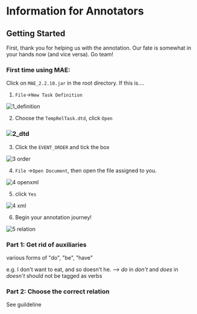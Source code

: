 # Information for Annotators

## Getting Started

First, thank you for helping us with the annotation. Our fate is somewhat in your hands now (and vice versa). Go team!

### First time using MAE:

Click on ```MAE_2.2.10.jar``` in the root directory. If this is....

1. `File`→`New Task Definition`

![1_definition](https://github.com/YonglinWang-Brandeis/cs140-groupB-annotation-files/blob/master/img/1_definition.png)

2. Choose the `TempRelTask.dtd`, click `Open`

### ![2_dtd](https://github.com/YonglinWang-Brandeis/cs140-groupB-annotation-files/blob/master/img/2_dtd.png)

3. Click the `EVENT_ORDER` and tick the box

![3 order](https://github.com/YonglinWang-Brandeis/cs140-groupB-annotation-files/blob/master/img/3_order.png)

4. `File` →`Open Document`, then open the file assigned to you. 

![4 openxml](https://github.com/YonglinWang-Brandeis/cs140-groupB-annotation-files/blob/master/img/4_openxml.png)

5. click `Yes`

![4 xml](https://github.com/YonglinWang-Brandeis/cs140-groupB-annotation-files/blob/master/img/5_xml.png)

6. Begin your annotation journey!

![5 relation](/Users/loewi/Documents/GitHub/cs140-groupB-annotation-files/img/6_relation.png)

### Part 1: Get rid of auxiliaries

various forms of "do", "be", "have"

e.g. I don't want to eat, and so doesn't he. --> *do* in *don't* and *does* in *doesn't* should not be tagged as verbs

### Part 2: Choose the correct relation

See guildeline

